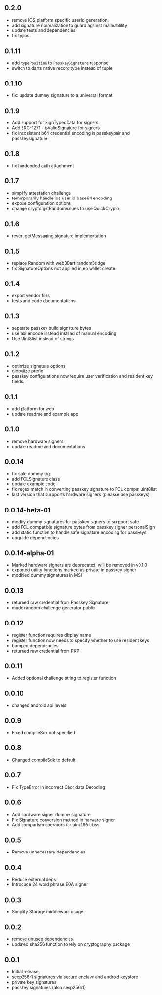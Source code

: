 ## 0.2.0

- remove IOS platform specific userId generation.
- add signature normalization to guard against malleablility
- update tests and dependencies
- fix typos

## 0.1.11

- add `typePosition` to `PasskeySignature` response
- switch to darts native record type instead of tuple

## 0.1.10

- fix: update dummy signature to a universal format

## 0.1.9

- Add support for SignTypedData for signers
- Add ERC-1271 - isValidSignature for signers
- fix incosistent b64 credential encoding in passkeypair and passkeysignature

## 0.1.8

- fix hardcoded auth attachment

## 0.1.7

- simplify attestation challenge
- temmporarily handle ios user id base64 encoding
- expose configuration options
- change crypto.getRandomValues to use QuickCrypto

## 0.1.6

- revert getMessaging signature implementation

## 0.1.5

- replace Random with web3Dart randomBridge
- fix SignatureOptions not applied in eo wallet create.

## 0.1.4

- export vendor files
- tests and code documentations

## 0.1.3

- seperate passkey build signature bytes
- use abi.encode instead instead of manual encoding
- Use Uint8list instead of strings

## 0.1.2

- optimize signature options
- globalize prefix
- passkey configurations now require user verification and resident key fields.

## 0.1.1

- add platform for web
- update readme and example app

## 0.1.0

- remove hardware signers
- update readme and documentations

## 0.0.14

- fix safe dummy sig
- add FCLSignature class
- update example code
- fix regex match in converting passkey signature to FCL compat uint8list
- last version that surpports hardware signers (pleasse use passkeys)

## 0.0.14-beta-01

- modify dummy signatures for passkey signers to surpport safe.
- add FCL compatible signature bytes from passkey signer personalSign
- add static function to handle safe signature encoding for passkeys
- upgrade dependencies

## 0.0.14-alpha-01

- Marked hardware signers are deprecated. will be removed in v0.1.0
- exported utility functions marked as private in passkey signer
- modified dummy signatures in MSI

## 0.0.13

- returned raw credential from Passkey Signature
- made random challenge generator public

## 0.0.12

- register function requires display name
- register function now needs to specify whether to use resident keys
- bumped dependencies
- returned raw credential from PKP

## 0.0.11

- Added optional challenge string to register function

## 0.0.10

- changed android api levels

## 0.0.9

- Fixed compileSdk not specified

## 0.0.8

- Changed compileSdk to default

## 0.0.7

- Fix TypeError in incorrect Cbor data Decoding

## 0.0.6

- Add hardware signer dummy signature
- Fix Signature conversion method in harware signer
- Add comparism operators for uint256 class

## 0.0.5

- Remove unnecessary dependencies

## 0.0.4

- Reduce external deps
- Introduce 24 word phrase EOA signer

## 0.0.3

- Simplify Storage middleware usage

## 0.0.2

- remove unused dependencies
- updated sha256 function to rely on cryptography package

## 0.0.1

- Initial release.
- secp256r1 signatures via secure enclave and android keystore
- private key signatures
- passkey signatures (also secp256r1)
